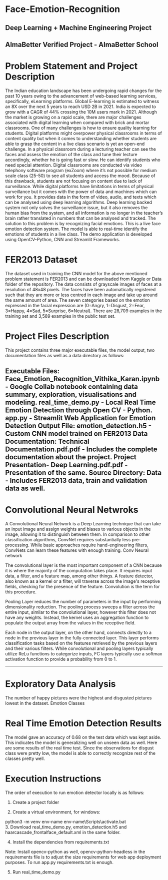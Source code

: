 # Face-Emotion-Recognition
## Deep Learning + Machine Engineering Project 

## AlmaBetter Verified Project - AlmaBetter School


# Problem Statement and Project Description

The Indian education landscape has been undergoing rapid changes for the past 10 years owing to the advancement of web-based learning services, specifically, eLearning platforms. Global E-learning is estimated to witness an 8X over the next 5 years to reach USD 2B in 2021. India is expected to grow with a CAGR of 44% crossing the 10M users mark in 2021. Although the market is growing on a rapid scale, there are major challenges associated with digital learning when compared with brick and mortar classrooms. One of many challenges is how to ensure quality learning for students. Digital platforms might overpower physical classrooms in terms of content quality but when it comes to understanding whether students are able to grasp the content in a live class scenario is yet an open-end challenge. In a physical classroom during a lecturing teacher can see the faces and assess the emotion of the class and tune their lecture accordingly, whether he is going fast or slow. He can identify students who need special attention. Digital classrooms are conducted via video telephony software program (exZoom) where it’s not possible for medium scale class (25-50) to see all students and access the mood. Because of this drawback, students are not focusing on content due to lack of surveillance. While digital platforms have limitations in terms of physical surveillance but it comes with the power of data and machines which can work for you. It provides data in the form of video, audio, and texts which can be analysed using deep learning algorithms. Deep learning backed system not only solves the surveillance issue, but it also removes the human bias from the system, and all information is no longer in the teacher’s brain rather translated in numbers that can be analysed and tracked. The solution to this problem is by recognizing facial emotions. This is a live face emotion detection system. The model is able to real-time identify the emotions of students in a live class. The demo application is developed using OpenCV-Python, CNN and Streamlit Frameworks.

# FER2013 Dataset
The dataset used in training the CNN model for the above mentioned problem statement is FER2013 and can be downloaded from Kaggle or Data folder of the repository. The data consists of grayscale images of faces at a resolution of 48x48 pixels. The faces have been automatically registered such that they are more or less centred in each image and take up around the same amount of area. The seven categories based on the emotion expressed in the facial expression are (0=Angry, 1=Disgust, 2=Fear, 3=Happy, 4=Sad, 5=Surprise, 6=Neutral). There are 28,709 examples in the training set and 3,589 examples in the public test set.

# Project Files Description
This project contains three major executable files, the model output, two documentation files as well as a data directory as follows:

Executable Files:
Face_Emotion_Recognition_Vithika_Karan.ipynb - Google Collab notebook containing data summary, exploration, visualisations and modeling.
real_time_demo.py - Local Real Time Emotion Detection through Open CV - Python.
app.py - Streamlit Web Application for Emotion Detection
Output File:
emotion_detection.h5 - Custom CNN model trained on FER2013 Data
Documentation:
Technical Documentation.pdf.pdf - Includes the complete documentation about the project.
Project Presentation- Deep Learning.pdf.pdf - Presentation of the same.
Source Directory:
Data - Includes FER2013 data, train and validation data as well.
-----------------------------------------------------

# Convolutional Neural Netwroks
A Convolutional Neural Network is a Deep Learning technique that can take an input image and assign weights and biases to various objects in the image, allowing it to distinguish between them. In comparison to other classification algorithms, ConvNet requires substantially less pre-processing. While basic approaches require hand-engineering filters, ConvNets can learn these features with enough training. Conv Neural network

The convolutional layer is the most important component of a CNN because it is where the majority of the computation takes place. It requires input data, a filter, and a feature map, among other things. A feature detector, also known as a kernel or a filter, will traverse across the image's receptive fields, checking for the presence of the feature. Convolution is the term for this procedure.

Pooling Layer reduces the number of parameters in the input by performing dimensionality reduction. The pooling process sweeps a filter across the entire input, similar to the convolutional layer, however this filter does not have any weights. Instead, the kernel uses an aggregation function to populate the output array from the values in the receptive field.

Each node in the output layer, on the other hand, connects directly to a node in the previous layer in the fully-connected layer. This layer performs classification tasks based on the features retrieved by the previous layers and their various filters. While convolutional and pooling layers typically utilize ReLu functions to categorize inputs, FC layers typically use a softmax activation function to provide a probability from 0 to 1.

-----------------------------------------------------

# Exploratory Data Analysis
The number of happy pictures were the highest and disgusted pictures lowest in the dataset. Emotion Classes

# Real Time Emotion Detection Results
The model gave an accuracy of 0.68 on the test data which was kept aside. This indicates the model is generalizing well on unseen data as well. Here are some results of the real time test. Since the observations for disgust class were pretty low, the model is able to correctly recognize rest of the classes pretty well.

# Execution Instructions
The order of execution to run emotion detector locally is as follows:

1. Create a project folder

2. Create a virtual environment, for windows:

python3 -m venv env-name
env-name\Scripts\activate.bat\
3. Download real_time_demo.py, emotion_detection.h5 and haarcascade_frontalface_default.xml in the same folder.

4. Install the dependencies from requirements.txt

Note: Install opencv-python as well, opencv-python-headless in the requirements file is to adjust the size requirements for web app deployment purposes. To run app.py requirements.txt is enough.

5. Run real_time_demo.py

